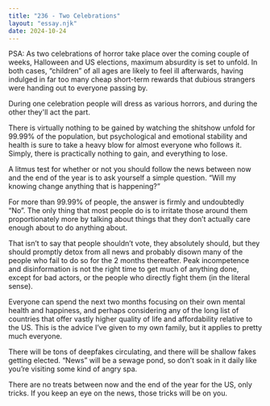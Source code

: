```yaml
---
title: "236 - Two Celebrations"
layout: "essay.njk"
date: 2024-10-24
---
```


PSA: As two celebrations of horror take place over the coming couple of weeks, Halloween and US elections, maximum absurdity is set to unfold. In both cases, “children” of all ages are likely to feel ill afterwards, having indulged in far too many cheap short-term rewards that dubious strangers were handing out to everyone passing by.

During one celebration people will dress as various horrors, and during the other they'll act the part.

There is virtually nothing to be gained by watching the shitshow unfold for 99.99% of the population, but psychological and emotional stability and health is sure to take a heavy blow for almost everyone who follows it. Simply, there is practically nothing to gain, and everything to lose.

A litmus test for whether or not you should follow the news between now and the end of the year is to ask yourself a simple question. “Will my knowing change anything that is happening?” 

For more than 99.99% of people, the answer is firmly and undoubtedly “No”. The only thing that most people do is to irritate those around them proportionately more by talking about things that they don’t actually care enough about to do anything about.
 
That isn’t to say that people shouldn’t vote, they absolutely should, but they should promptly detox from all news and probably disown many of the people who fail to do so for the 2 months thereafter. Peak incompetence and disinformation is not the right time to get much of anything done, except for bad actors, or the people who directly fight them (in the literal sense).

Everyone can spend the next two months focusing on their own mental health and happiness, and perhaps considering any of the long list of countries that offer vastly higher quality of life and affordability relative to the US. This is the advice I’ve given to my own family, but it applies to pretty much everyone.

There will be tons of deepfakes circulating, and there will be shallow fakes getting elected. “News” will be a sewage pond, so don’t soak in it daily like you’re visiting some kind of angry spa. 

There are no treats between now and the end of the year for the US, only tricks. If you keep an eye on the news, those tricks will be on you.

